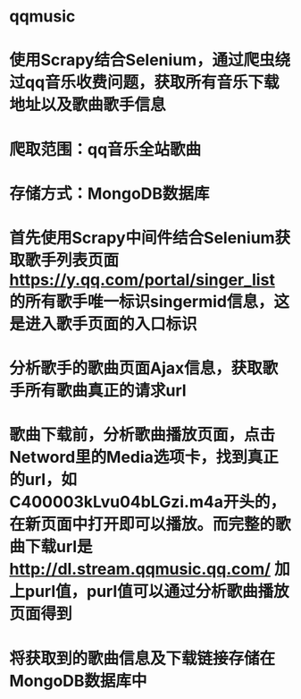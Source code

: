 # qqmusic
# 使用Scrapy结合Selenium，通过爬虫绕过qq音乐收费问题，获取所有音乐下载地址以及歌曲歌手信息
# 爬取范围：qq音乐全站歌曲
# 存储方式：MongoDB数据库
# 首先使用Scrapy中间件结合Selenium获取歌手列表页面 https://y.qq.com/portal/singer_list 的所有歌手唯一标识singermid信息，这是进入歌手页面的入口标识
# 分析歌手的歌曲页面Ajax信息，获取歌手所有歌曲真正的请求url
# 歌曲下载前，分析歌曲播放页面，点击Netword里的Media选项卡，找到真正的url，如 C400003kLvu04bLGzi.m4a开头的，在新页面中打开即可以播放。而完整的歌曲下载url是 http://dl.stream.qqmusic.qq.com/ 加上purl值，purl值可以通过分析歌曲播放页面得到
# 将获取到的歌曲信息及下载链接存储在MongoDB数据库中
